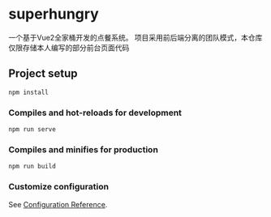 # superhungry
一个基于Vue2全家桶开发的点餐系统。
项目采用前后端分离的团队模式，本仓库仅限存储本人编写的部分前台页面代码
## Project setup
```
npm install
```

### Compiles and hot-reloads for development
```
npm run serve
```

### Compiles and minifies for production
```
npm run build
```

### Customize configuration
See [Configuration Reference](https://cli.vuejs.org/config/).
